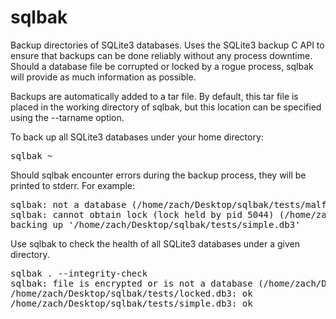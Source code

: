 sqlbak
======

Backup directories of SQLite3 databases.  Uses the SQLite3 backup C API to ensure that backups can be done reliably without any process downtime.  Should a database file be corrupted or locked by a rogue process, sqlbak will provide as much information as possible. 

Backups are automatically added to a tar file.  By default, this tar file is placed in the working directory of sqlbak, but this location can be specified using the --tarname option.

To back up all SQLite3 databases under your home directory:
<pre>
sqlbak ~
</pre>

Should sqlbak encounter errors during the backup process, they will be printed to stderr.  For example:

<pre>
sqlbak: not a database (/home/zach/Desktop/sqlbak/tests/malformed.db3)
sqlbak: cannot obtain lock (lock held by pid 5044) (/home/zach/Desktop/sqlbak/tests/locked.db3)
backing up '/home/zach/Desktop/sqlbak/tests/simple.db3'
</pre>

Use sqlbak to check the health of all SQLite3 databases under a given directory.

<pre>
sqlbak . --integrity-check
sqlbak: file is encrypted or is not a database (/home/zach/Desktop/sqlbak/tests/malformed.db3)
/home/zach/Desktop/sqlbak/tests/locked.db3: ok
/home/zach/Desktop/sqlbak/tests/simple.db3: ok
</pre>
